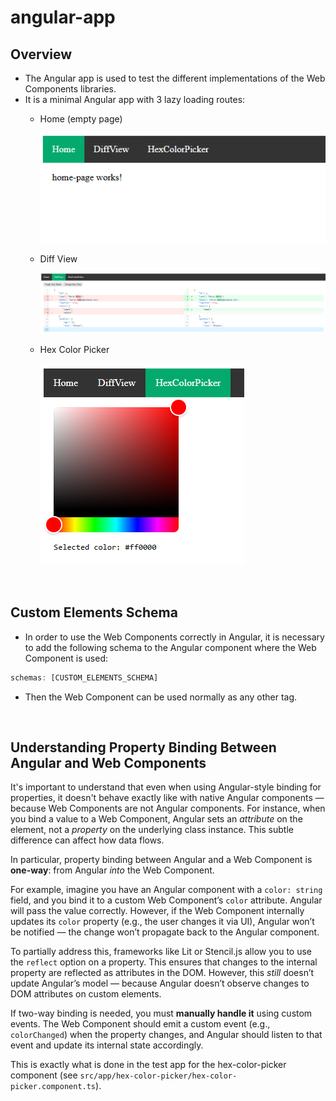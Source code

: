 # angular-app

## Overview
- The Angular app is used to test the different implementations of the Web Components libraries.
- It is a minimal Angular app with 3 lazy loading routes:
    - Home (empty page)

        ![home.page](../../assets/home.page.png)

    - Diff View

        ![diff-view.page](../../assets/diff-view.page.png)

    - Hex Color Picker

        ![hex-color-picker.page](../../assets/hex-color-picker.page.png)

<br>

## Custom Elements Schema
- In order to use the Web Components correctly in Angular, it is necessary to add the following schema to the Angular component where the Web Component is used: 
```javascript
schemas: [CUSTOM_ELEMENTS_SCHEMA]
```

- Then the Web Component can be used normally as any other tag.

<br>

## Understanding Property Binding Between Angular and Web Components
It's important to understand that even when using Angular-style binding for properties, it doesn't behave exactly like with native Angular components — because Web Components are not Angular components. For instance, when you bind a value to a Web Component, Angular sets an *attribute* on the element, not a *property* on the underlying class instance. This subtle difference can affect how data flows.

In particular, property binding between Angular and a Web Component is **one-way**: from Angular *into* the Web Component.

For example, imagine you have an Angular component with a `color: string` field, and you bind it to a custom Web Component’s `color` attribute. Angular will pass the value correctly. However, if the Web Component internally updates its `color` property (e.g., the user changes it via UI), Angular won’t be notified — the change won’t propagate back to the Angular component.

To partially address this, frameworks like Lit or Stencil.js allow you to use the `reflect` option on a property. This ensures that changes to the internal property are reflected as attributes in the DOM. However, this *still* doesn’t update Angular’s model — because Angular doesn’t observe changes to DOM attributes on custom elements.

If two-way binding is needed, you must **manually handle it** using custom events. The Web Component should emit a custom event (e.g., `colorChanged`) when the property changes, and Angular should listen to that event and update its internal state accordingly.

This is exactly what is done in the test app for the hex-color-picker component (see `src/app/hex-color-picker/hex-color-picker.component.ts`).
